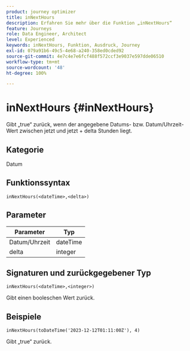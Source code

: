 ```yaml
---
product: journey optimizer
title: inNextHours
description: Erfahren Sie mehr über die Funktion „inNextHours“
feature: Journeys
role: Data Engineer, Architect
level: Experienced
keywords: inNextHours, Funktion, Ausdruck, Journey
exl-id: 079a91b6-49c5-4e68-a240-358ed0cded92
source-git-commit: 4e7c4e7e6fcf488f572ccf3e9037e597dde06510
workflow-type: tm+mt
source-wordcount: '48'
ht-degree: 100%

---
```


# inNextHours {#inNextHours}

Gibt „true“ zurück, wenn der angegebene Datums- bzw. Datum/Uhrzeit-Wert zwischen jetzt und jetzt + delta Stunden liegt.

## Kategorie

Datum

## Funktionssyntax

`inNextHours(<dateTime>,<delta>)`

## Parameter

| Parameter | Typ |
|-----------|------------------|
| Datum/Uhrzeit | dateTime |
| delta | integer |

## Signaturen und zurückgegebener Typ

`inNextHours(<dateTime>,<integer>)`

Gibt einen booleschen Wert zurück.

## Beispiele

`inNextHours(toDateTime('2023-12-12T01:11:00Z'), 4)`

Gibt „true“ zurück.
